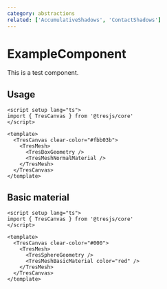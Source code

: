 ```yaml
---
category: abstractions
related: ['AccumulativeShadows', 'ContactShadows']
---
```


# ExampleComponent

This is a test component.

## Usage

```vue demo{5-8,10}
<script setup lang="ts">
import { TresCanvas } from '@tresjs/core'
</script>

<template>
  <TresCanvas clear-color="#fbb03b">
    <TresMesh>
      <TresBoxGeometry />
      <TresMeshNormalMaterial />
    </TresMesh>
  </TresCanvas>
</template>
```

## Basic material

```vue demo
<script setup lang="ts">
import { TresCanvas } from '@tresjs/core'
</script>

<template>
  <TresCanvas clear-color="#000">
    <TresMesh>
      <TresSphereGeometry />
      <TresMeshBasicMaterial color="red" />
    </TresMesh>
  </TresCanvas>
</template>
```

